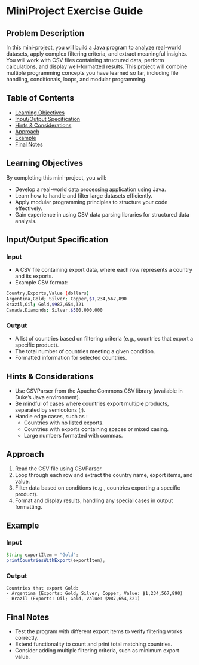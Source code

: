 # MiniProject Exercise Guide

## Problem Description

In this mini-project, you will build a Java program to analyze real-world datasets, apply complex filtering criteria, and extract meaningful insights. You will work with CSV files containing structured data, perform calculations, and display well-formatted results. This project will combine multiple programming concepts you have learned so far, including file handling, conditionals, loops, and modular programming.

## Table of Contents

- [Learning Objectives](#learning-objectives)
- [Input/Output Specification](#inputoutput-specification)
- [Hints & Considerations](#hints--considerations)
- [Approach](#approach)
- [Example](#example)
- [Final Notes](#final-notes)

## Learning Objectives

By completing this mini-project, you will:

- Develop a real-world data processing application using Java.
- Learn how to handle and filter large datasets efficiently.
- Apply modular programming principles to structure your code effectively.
- Gain experience in using CSV data parsing libraries for structured data analysis.

## Input/Output Specification

### Input

- A CSV file containing export data, where each row represents a country and its exports.
- Example CSV format:

```bash
Country,Exports,Value (dollars)
Argentina,Gold; Silver; Copper,$1,234,567,890
Brazil,Oil; Gold,$987,654,321
Canada,Diamonds; Silver,$500,000,000
```

### Output

- A list of countries based on filtering criteria (e.g., countries that export a specific product).
- The total number of countries meeting a given condition.
- Formatted information for selected countries.

## Hints & Considerations

- Use CSVParser from the Apache Commons CSV library (available in Duke’s Java environment).
- Be mindful of cases where countries export multiple products, separated by semicolons (;).
- Handle edge cases, such as :
  - Countries with no listed exports.
  - Countries with exports containing spaces or mixed casing.
  - Large numbers formatted with commas.

## Approach

1. Read the CSV file using CSVParser.
2. Loop through each row and extract the country name, export items, and value.
3. Filter data based on conditions (e.g., countries exporting a specific product).
4. Format and display results, handling any special cases in output formatting.

## Example

### Input

```java
String exportItem = "Gold";
printCountriesWithExport(exportItem);
```

### Output

```less
Countries that export Gold:
- Argentina (Exports: Gold; Silver; Copper, Value: $1,234,567,890)
- Brazil (Exports: Oil; Gold, Value: $987,654,321)
```

## Final Notes

- Test the program with different export items to verify filtering works correctly.
- Extend functionality to count and print total matching countries.
- Consider adding multiple filtering criteria, such as minimum export value.
